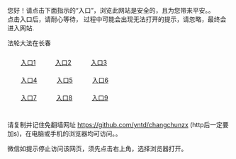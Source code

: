您好！请点击下面指示的“入口”，浏览此网站是安全的，且为您带来平安。。 <br/>
点击入口后，请耐心等待， 过程中可能会出现无法打开的提示，请忽略，最终会进入网站. </br>

法轮大法在长春<br/>
<div style="padding:10px"><a style="margin:20px" target="_blank" href="https://dab4lc5apqwbq.cloudfront.net/2Qpsp?errio" id="ccLink1" rel="nofollow">入口1</a> <a target="_blank" style="margin:20px" href="https://d3pxclqik2p7c4.cloudfront.net/2Qpsp?uxasjn" id="ccLink2" rel="nofollow">入口2</a> <a style="margin:20px" target="_blank" href="https://d2lp7j0df6vlaz.cloudfront.net/2Qpsp?lhtumqx" id="ccLink3" rel="nofollow">入口3</a></div>

<div style="padding:10px" ><a style="margin:20px" target="_blank" href="https://dab4lc5apqwbq.cloudfront.net/2Qpsp?errio" id="ccLink4" rel="nofollow">入口4</a> <a style="margin:20px" href="https://d3pxclqik2p7c4.cloudfront.net/2Qpsp?uxasjn" target="_blank" id="ccLink5" rel="nofollow">入口5</a> <a style="margin:20px" href="https://d2lp7j0df6vlaz.cloudfront.net/2Qpsp?lhtumqx" target="_blank" id="ccLink6" rel="nofollow">入口6</a></div>

<div style="padding:10px"><a style="margin:20px" target="_blank" href="https://dab4lc5apqwbq.cloudfront.net/2Qpsp?errio" id="ccLink7" rel="nofollow">入口7</a> <a style="margin:20px" href="https://d3pxclqik2p7c4.cloudfront.net/2Qpsp?uxasjn" target="_blank" id="ccLink8" rel="nofollow">入口8</a> <a style="margin:20px" target="_blank" href="https://d2lp7j0df6vlaz.cloudfront.net/2Qpsp?lhtumqx" id="ccLink9" rel="nofollow">入口9</a></div>

<br/>



请复制并记住免翻墙网址 https://github.com/yntd/changchunzx (http后一定要加s)，在电脑或手机的浏览器均可访问。。<br/>

微信如提示停止访问该网页，须先点击右上角，选择浏览器打开。
